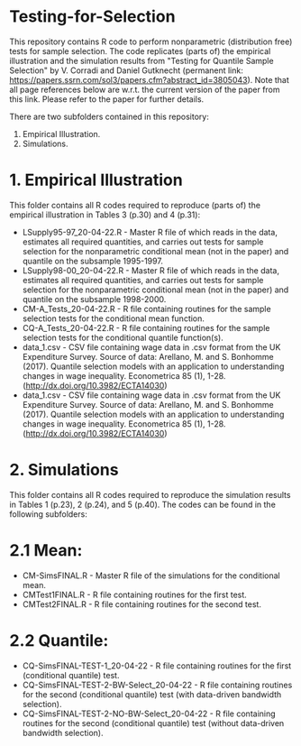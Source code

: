 # Testing-for-Selection
This repository contains R code to perform nonparametric (distribution free) tests for sample selection. The code replicates (parts of) the empirical illustration and the simulation results from "Testing for Quantile Sample Selection" by V. Corradi and Daniel Gutknecht (permanent link: https://papers.ssrn.com/sol3/papers.cfm?abstract_id=3805043). Note that all page references below are w.r.t. the current version of the paper from this link. Please refer to the paper for further details.

There are two subfolders contained in this repository:

1. Empirical Illustration.
2. Simulations.

# 1. Empirical Illustration

This folder contains all R codes required to reproduce (parts of) the empirical illustration in Tables 3 (p.30) and 4 (p.31):

 - LSupply95-97_20-04-22.R - Master R file of which reads in the data, estimates all required quantities, and carries out tests for sample selection for the nonparametric conditional   mean (not in the paper) and quantile on the subsample 1995-1997. 
 - LSupply98-00_20-04-22.R - Master R file of which reads in the data, estimates all required quantities, and carries out tests for sample selection for the nonparametric conditional   mean (not in the paper) and quantile on the subsample 1998-2000. 
 - CM-A_Tests_20-04-22.R - R file containing routines for the sample selection tests for the conditional mean function. 
 - CQ-A_Tests_20-04-22.R - R file containing routines for the sample selection tests for the conditional quantile function(s). 
 - data_1.csv - CSV file containing wage data in  .csv format from the UK Expenditure Survey. Source of data: Arellano, M. and S. Bonhomme (2017). Quantile selection models with an application to understanding changes in wage inequality. Econometrica 85 (1), 1-28. (http://dx.doi.org/10.3982/ECTA14030)
 - data_1.csv - CSV file containing wage data in  .csv format from the UK Expenditure Survey. Source of data: Arellano, M. and S. Bonhomme (2017). Quantile selection models with an application to understanding changes in wage inequality. Econometrica 85 (1), 1-28. (http://dx.doi.org/10.3982/ECTA14030)

# 2. Simulations

This folder contains all R codes required to reproduce the simulation results in Tables 1 (p.23), 2 (p.24), and 5 (p.40). The codes can be found in the following subfolders:

# 2.1 Mean:
 - CM-SimsFINAL.R - Master R file of the simulations for the conditional mean. 
 - CMTest1FINAL.R - R file containing routines for the first test. 
 - CMTest2FINAL.R - R file containing routines for the second test.
# 2.2 Quantile:
 - CQ-SimsFINAL-TEST-1_20-04-22 - R file containing routines for the first (conditional quantile) test. 
 - CQ-SimsFINAL-TEST-2-BW-Select_20-04-22 - R file containing routines for the second (conditional quantile) test (with data-driven bandwidth selection). 
 - CQ-SimsFINAL-TEST-2-NO-BW-Select_20-04-22 - R file containing routines for the second (conditional quantile) test (without data-driven bandwidth selection). 
